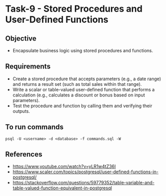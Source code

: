 # Task-9 - Stored Procedures and User-Defined Functions

## Objective
- Encapsulate business logic using stored procedures and functions.

## Requirements
- Create a stored procedure that accepts parameters (e.g., a date range) and returns a result set (such as total sales within that range).
- Write a scalar or table-valued user-defined function that performs a calculation (e.g., calculates a discount or bonus based on input parameters).
- Test the procedure and function by calling them and verifying their outputs.

## To run commands
```
psql -U <username> -d <database> -f commands.sql -W
```

## References
- https://www.youtube.com/watch?v=yLR1w4tZ36I
- https://www.scaler.com/topics/postgresql/user-defined-functions-in-postgresql/
- https://stackoverflow.com/questions/59779352/table-variable-and-table-valued-function-equivalent-in-postgresql